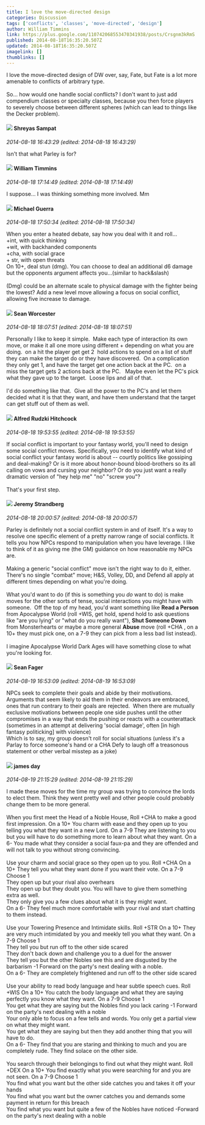 ```yaml
---
title: I love the move-directed design
categories: Discussion
tags: ['conflicts', 'classes', 'move-directed', 'design']
author: William Timmins
link: https://plus.google.com/110742068553470341938/posts/Crsgnm3kRmS
published: 2014-08-18T16:35:20.507Z
updated: 2014-08-18T16:35:20.507Z
imagelink: []
thumblinks: []
---
```


I love the move-directed design of DW over, say, Fate, but Fate is a lot more amenable to conflicts of arbitrary type.<br /><br />So... how would one handle social conflicts? I don&#39;t want to just add compendium classes or specialty classes, because you then force players to severely choose between different spheres (which can lead to things like the Decker problem).
<div id='comment z124wvtj0rjcjhwua23dvjdqbmyusxch204'>
  <h4><img src='{{site.baseurl}}//images/avatars/115502494118459776574_photo.jpg'> Shreyas Sampat</h4>
      <p><cite>2014-08-18 16:43:29 (edited: 2014-08-18 16:43:29)</cite></p>
        <p>Isn&#39;t that what Parley is for?</p>
</div>
        

<div id='comment z124wvtj0rjcjhwua23dvjdqbmyusxch204'>
  <h4><img src='{{site.baseurl}}//images/avatars/110742068553470341938_photo.jpg'> William Timmins</h4>
      <p><cite>2014-08-18 17:14:49 (edited: 2014-08-18 17:14:49)</cite></p>
        <p>I suppose... I was thinking something more involved. Mm</p>
</div>
        

<div id='comment z124wvtj0rjcjhwua23dvjdqbmyusxch204'>
  <h4><img src='{{site.baseurl}}//images/avatars/100480375677546633004_photo.jpg'> Michael Guerra</h4>
      <p><cite>2014-08-18 17:50:34 (edited: 2014-08-18 17:50:34)</cite></p>
        <p>When you enter a heated debate, say how you deal with it and roll...<br />+int, with quick thinking<br />+wit, with backhanded components<br />+cha, with social grace<br />+ str, with open threats<br />On 10+, deal stun (dmg). You can choose to deal an additional d6 damage but the opponents argument affects you...(similar to hack&amp;slash)<br /><br />(Dmg) could be an alternate scale to physical damage with the fighter being the lowest? Add a new level move allowing a focus on social conflict, allowing five increase to damage.</p>
</div>
        

<div id='comment z124wvtj0rjcjhwua23dvjdqbmyusxch204'>
  <h4><img src='{{site.baseurl}}//images/avatars/108346984876475015844_photo.jpg'> Sean Worcester</h4>
      <p><cite>2014-08-18 18:07:51 (edited: 2014-08-18 18:07:51)</cite></p>
        <p>Personally I like to keep it simple.  Make each type of interaction its own move, or make it all one more using different + depending on what you are doing.  on a hit the player get get 2  hold actions to spend on a list of stuff they can make the target do or they have discovered.  On a complication they only get 1, and have the target get one action back at the PC.  on a miss the target gets 2 actions back at the PC.   Maybe even let the PC&#39;s pick what they gave up to the target.  Loose lips and all of that.<br /><br />I&#39;d do something like that.  Give all the power to the PC&#39;s and let them decided what it is that they want, and have them understand that the target can get stuff out of them as well.  </p>
</div>
        

<div id='comment z124wvtj0rjcjhwua23dvjdqbmyusxch204'>
  <h4><img src='{{site.baseurl}}//images/avatars/100812462809734403456_photo.jpg'> Alfred Rudzki Hitchcock</h4>
      <p><cite>2014-08-18 19:53:55 (edited: 2014-08-18 19:53:55)</cite></p>
        <p>If social conflict is important to your fantasy world, you&#39;ll need to design some social conflict moves. Specifically, you need to identify what kind of social conflict your fantasy world is about -- courtly politics like gossiping and deal-making? Or is it more about honor-bound blood-brothers so its all calling on vows and cursing your neighbor? Or do you just want a really dramatic version of &quot;hey help me&quot; &quot;no&quot; &quot;screw you&quot;?<br /><br />That&#39;s your first step.</p>
</div>
        

<div id='comment z124wvtj0rjcjhwua23dvjdqbmyusxch204'>
  <h4><img src='{{site.baseurl}}//images/avatars/102595580176380683252_photo.jpg'> Jeremy Strandberg</h4>
      <p><cite>2014-08-18 20:00:57 (edited: 2014-08-18 20:00:57)</cite></p>
        <p>Parley is definitely not a social conflict system in and of itself. It&#39;s a way to resolve one specific element of a pretty narrow range of social conflicts. It tells you how NPCs respond to manipulation when you have leverage. I like to think of it as giving me (the GM) guidance on how reasonable my NPCs are.<br /><br />Making a generic &quot;social conflict&quot; move isn&#39;t the right way to do it, either.  There&#39;s no single &quot;combat&quot; move; H&amp;S, Volley, DD, and Defend all apply at different times depending on what you&#39;re doing.<br /><br />What you&#39;d want to do (if this is something you <i>do</i> want to do) is make moves for the other sorts of tense, social interactions you might have with someone.  Off the top of my head, you&#39;d want something like <b>Read a Person</b> from Apocalypse World (roll +WIS, get hold, spend hold to ask questions like &quot;are you lying&quot; or &quot;what do you really want&quot;), <b>Shut Someone Down</b> from Monsterhearts or maybe a more general <b>Abuse</b> move (roll +CHA , on a 10+ they must pick one, on a 7-9 they can pick from a less bad list instead). <br /><br />I imagine Apocalypse World Dark Ages will have something close to what you&#39;re looking for.</p>
</div>
        

<div id='comment z124wvtj0rjcjhwua23dvjdqbmyusxch204'>
  <h4><img src='{{site.baseurl}}//images/avatars/109957662124279661127_photo.jpg'> Sean Fager</h4>
      <p><cite>2014-08-19 16:53:09 (edited: 2014-08-19 16:53:09)</cite></p>
        <p>NPCs seek to complete their goals and abide by their motivations.  Arguments that seem likely to aid them in their endeavors are embraced, ones that run contrary to their goals are rejected.  When there are mutually exclusive motivations between people one side pushes until the other compromises in a way that ends the pushing or reacts with a counterattack (sometimes in an attempt at delivering &#39;social damage&#39;, often [in high fantasy politicking] with violence)<br />Which is to say, my group doesn&#39;t roll for social situations (unless it&#39;s a Parlay to force someone&#39;s hand or a CHA Defy to laugh off a treasonous statement or other verbal misstep as a joke)</p>
</div>
        

<div id='comment z124wvtj0rjcjhwua23dvjdqbmyusxch204'>
  <h4><img src='{{site.baseurl}}//images/avatars/102471828307590489125_photo.jpg'> james day</h4>
      <p><cite>2014-08-19 21:15:29 (edited: 2014-08-19 21:15:29)</cite></p>
        <p>I made these moves for the time my group was trying to convince the lords to elect them. Think they went pretty well and other people could probably change them to be more general.<br /><br />When you first meet the Head of a Noble House, Roll +CHA to make a good first impression. On a 10+ You charm with ease and they open up to you telling you what they want in a new Lord. On a 7-9 They are listening to you but you will have to do something more to learn about what they want. On a 6- You made what they consider a social faux-pa and they are offended and will not talk to you without strong convincing. <br /><br />Use your charm and social grace so they open up to you. Roll +CHA On a 10+ They tell you what they want done if you want their vote. On a 7-9 Choose 1<br />They open up but your rival also overhears<br />They open up but they doubt you. You will have to give them something extra as well.<br />They only give you a few clues about what it is they might want.<br />On a 6- They feel much more comfortable with your rival and start chatting to them instead.<br /><br />Use your Towering Presence and Intimidate skills. Roll +STR On a 10+ They are very much intimidated by you and meekly tell you what they want. On a 7-9 Choose 1<br />They tell you but run off to the other side scared<br />They don&#39;t back down and challenge you to a duel for the answer<br />They tell you but the other Nobles see this and are disgusted by the barbarism -1 Forward on the party&#39;s next dealing with a noble.<br />On a 6- They are completely frightened and run off to the other side scared<br /><br />Use your ability to read body language and hear subtle speech cues. Roll +WIS On a 10+ You catch the body language and what they are saying perfectly you know what they want. On a 7-9 Choose 1<br />You get what they are saying but the Nobles find you lack caring -1 Forward on the party&#39;s next dealing with a noble<br />Your only able to focus on a few tells and words. You only get a partial view on what they might want.<br />You get what they are saying but then they add another thing that you will have to do.<br />On a 6- They find that you are staring and thinking to much and you are completely rude. They find solace on the other side.<br /><br />You search through their belongings to find out what they might want. Roll +DEX On a 10+ You find exactly what you were searching for and you are not seen. On a 7-9 Choose 1<br />You find what you want but the other side catches you and takes it off your hands<br />You find what you want but the owner catches you and demands some payment in return for this breach<br />You find what you want but quite a few of the Nobles have noticed -Forward on the party&#39;s next dealing with a noble</p>
</div>
        